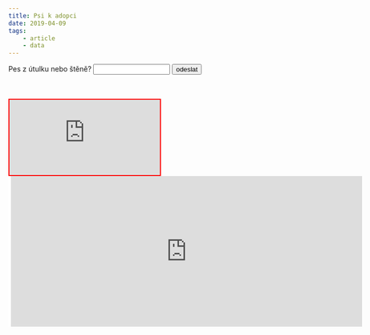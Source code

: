 ```yaml
---
title: Psi k adopci
date: 2019-04-09
tags: 
    - article
    - data
---
```


<form action="https://www.pesweb.cz/cz/psi-k-adopci">
    Pes z útulku nebo štěně? 
    <input type=text size=16 name="pes">
    <input type=submit value=odeslat>
</form>
<br><br>

<iframe src="https://www.pesweb.cz/cz/psi-k-adopci" style="border:2px solid red;"></iframe>
<br>

<div style="background-color: #ffffff; padding-left: 5px; width: 700px;">
<iframe src="https://www.pesweb.cz/cz/psi-k-adopci-iframe-700px" style="width: 700px; height: 300px;" frameborder="0"></iframe>
</div>


